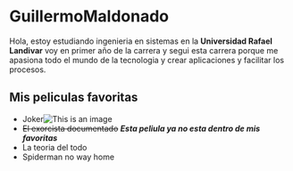 # GuillermoMaldonado
 Hola, estoy estudiando ingenieria en sistemas en la **Universidad Rafael Landivar** voy en primer año de la carrera y segui
 esta carrera porque me apasiona todo el mundo de la tecnologia y crear aplicaciones y facilitar los procesos.

## Mis peliculas favoritas
* Joker![This is an image](https://images.app.goo.gl/BpbQYJ2UUqz7C72u6)
* ~~El exorcista documentado~~ ***Esta peliula ya no esta dentro de mis favoritas***
* La teoria del todo
* Spiderman no way home